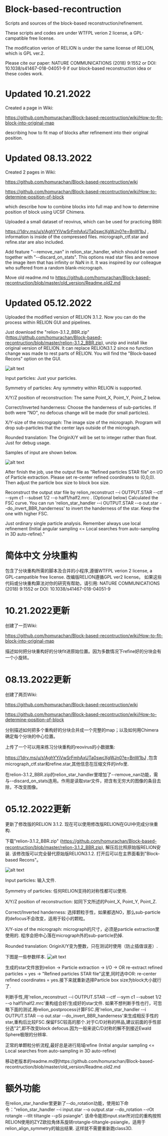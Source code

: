 # Block-based-recontruction
Scripts and sources of the block-based reconstruction/refinement.

These scripts and codes are under WTFPL verion 2 license, a GPL-campatible free license.

The modification verion of RELION is under the same license of RELION, which is GPL ver.2.

Please cite our paper: NATURE COMMUNICATIONS (2018) 9:1552 or DOI: 10.1038/s41467-018-04051-9
if our block-based reconstruction idea or these codes work.

# Updated 10.21.2022

Created a page in Wiki:

https://github.com/homurachan/Block-based-recontruction/wiki/How-to-fit-block-into-original-map

describing how to fit map of blocks after refinement into their original position.

# Updated 08.13.2022

Created 2 pages in Wiki:

https://github.com/homurachan/Block-based-recontruction/wiki

https://github.com/homurachan/Block-based-recontruction/wiki/How-to-determine-position-of-block

which describe how to combine blocks into full map and how to determine position of block using UCSF Chimera.

Uploaded a small dataset of reovirus, which can be used for practicing BBR: 

https://1drv.ms/u/s!AghYYiVwSrFmhAxUTa0swcXgWJn0?e=BnW1bJ , information is inside of the compressed files. micrograph_ctf.star and refine.star are also included.

Add feature "--remove_nan" in relion_star_handler, which should be used together with "--discard_on_stats". This options read star files and remove the image item that has infinity or NaN in it. It was inspired by our colleague who suffered from a random blank-micrograph.

Move old readme.md to https://github.com/homurachan/Block-based-recontruction/blob/master/old_version/Readme.old2.md

# Updated 05.12.2022

Uploaded the modified version of RELION 3.1.2. Now you can do the process within RELION GUI and pipelines.

Just download the "relion-3.1.2_BBR.zip" (https://github.com/homurachan/Block-based-recontruction/blob/master/relion-3.1.2_BBR.zip), unzip and install like original version of RELION. It can replace RELION3.1.2 since no function change was made to rest parts of RELION. You will find the "Block-based Recons" option on the GUI. 

![alt text](https://github.com/homurachan/Block-based-recontruction/blob/master/BBR.png?raw=true)

Input particles: Just your particles.

Symmetry of particles: Any symmetry within RELION is supported.

X/Y/Z position of reconstruction: The same Point_X, Point_Y, Point_Z below.

Correct/Inverted handerness: Choose the handerness of sub-particles. If both were "NO", no defocus change will be made (for small particles).

X/Y-size of the micrograph: The image size of the micrograph. Program will drop sub-particles that the center lays outside of the micrograph.

Rounded translation: The OriginX/Y will be set to integer rather than float. Just for debug usage.

Samples of input are shown below.

![alt text](https://github.com/homurachan/Block-based-recontruction/blob/master/BBR_param.png?raw=true)

After finish the job, use the output file as "Refined particles STAR file" on I/O of Particle extraction. Please set re-center refined coordinates to (0,0,0). Then adjust the particle box size to block box size.

Reconstruct the output star file by relion_reconstruct --i OUTPUT.STAR --ctf --sym c1 --subset 1/2 --o half1/half2.mrc . (Optional below) Calculated the FSC curve.
You can run 'relion_star_handler --i OUTPUT.STAR --o out.star --do_invert_BBR_handerness' to invert the handerness of the star. Keep the one with higher FSC.

Just ordinary single particle analysis. Remember always use local refinement (Initial angular sampling <= Local searches from auto-sampling in 3D auto-refine)."

# 简体中文 分块重构
包含了分块重构所需的脚本及合并的小程序,遵循WTFPL verion 2 license, a GPL-campatible free license. 改编版RELION遵循GPL ver2 license。
如果这些代码或分块重构算法对你的研究有帮助，请引用: NATURE COMMUNICATIONS (2018) 9:1552 or DOI: 10.1038/s41467-018-04051-9

# 10.21.2022更新

创建了一页Wiki:

https://github.com/homurachan/Block-based-recontruction/wiki/How-to-fit-block-into-original-map

描述如何把分块重构好的分块fit进原始位置。因为多数情况下refine好的分块会有一个小旋转。

# 08.13.2022更新

创建了两页Wiki:

https://github.com/homurachan/Block-based-recontruction/wiki

https://github.com/homurachan/Block-based-recontruction/wiki/How-to-determine-position-of-block

分别描述如何把多个重构好的分块合并成一个完整的map；以及如何用Chimera确定每个分块的中心位置。

上传了一个可以用来练习分块重构的reovirus的小数据集: 

https://1drv.ms/u/s!AghYYiVwSrFmhAxUTa0swcXgWJn0?e=BnW1bJ ,包含micrograph_ctf.star和refine.star,其他信息在压缩文件的info里.

在relion-3.1.2_BBR.zip的relion_star_handler里增加了--remove_nan功能，需与--discard_on_stats连用。作用是读取star文件，把含有无穷大的图像的条目去除，不改变图像。

# 05.12.2022更新

更新了修改版的RELION 3.1.2. 现在可以使用修改版RELION在GUI中完成分块重构.

下载"relion-3.1.2_BBR.zip" (https://github.com/homurachan/Block-based-recontruction/blob/master/relion-3.1.2_BBR.zip), 解压后比照原始版RELION安装. 该修改版可以完全替代原始版RELION3.1.2. 打开后可以在主界面看到"Block-based Recons"。

![alt text](https://github.com/homurachan/Block-based-recontruction/blob/master/BBR.png?raw=true)

Input particles: 输入文件.

Symmetry of particles: 任何RELION支持的对称性都可以使用.

X/Y/Z position of reconstruction: 如同下文所述的Point_X, Point_Y, Point_Z.

Correct/Inverted handerness: 选择颗粒手性，如果都选NO，那么sub-particle的defocus不会改变，适用于较小的颗粒。

X/Y-size of the micrograph: micrograph的尺寸，必须是particle extraction里使用的. 程序会把中心落在micrograph外的sub-particle扔掉.

Rounded translation: OriginX/Y变为整数，只在测试时使用（防止插值误差）.

下图是一些参数样本.
![alt text](https://github.com/homurachan/Block-based-recontruction/blob/master/BBR_param.png?raw=true)

生成的star文件放到relion -> Particle extraction -> I/O -> OR re-extract refined particles = yes -> "Refined particles STAR file"这里,同时选中OR: re-center refined coordinates = yes.接下来就重新选择Particle box size为block大小就行了.

判断手性,用'relion_reconstruct --i OUTPUT.STAR --ctf --sym c1 --subset 1/2 --o half1/half2.mrc'重构组合好/生成好的star文件. 如果不想判断手性也行，可忽略下面的测试.用relion_postprocess计算FSC.用'relion_star_handler --i OUTPUT.STAR --o out.star --do_invert_BBR_handerness'来生成相反手性的star,重构后比较FSC.保留FSC较高的那个.对于C/D对称的样品,建议前面的手性部分选"2",即不改变block defocus.因为一般来说C/D对称的解不到接近Ewald Sphere极限的分辨率.

正常的单颗粒分析流程,最好总是进行局域refine (Initial angular sampling <= Local searches from auto-sampling in 3D auto-refine)

移动老版本的readme.md到https://github.com/homurachan/Block-based-recontruction/blob/master/old_version/Readme.old2.md

# 额外功能

在relion_star_handler里更新了--do_rotation功能，使用如下命令："relion_star_handler --i input.star --o output.star --do_rotation --rOt rotangle --tIlt tiltangle --pSi psiangle". 该命令能把input.star所对应的重构按照RELION使用的ZYZ欧拉角体系旋转rotangle-tiltangle-psiangle，适用于relion_align_symmetry的输出结果. 这样就不需要重新跑class3D.
